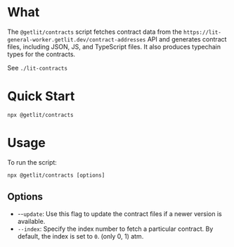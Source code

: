 # What

The `@getlit/contracts` script fetches contract data from the `https://lit-general-worker.getlit.dev/contract-addresses` API and generates contract files, including JSON, JS, and TypeScript files. It also produces typechain types for the contracts.

See `./lit-contracts`

# Quick Start

```
npx @getlit/contracts
```

# Usage

To run the script:

```
npx @getlit/contracts [options]
```

## Options

- --`update`: Use this flag to update the contract files if a newer version is available.
- `--index`: Specify the index number to fetch a particular contract. By default, the index is set to `0`. (only 0, 1) atm.
